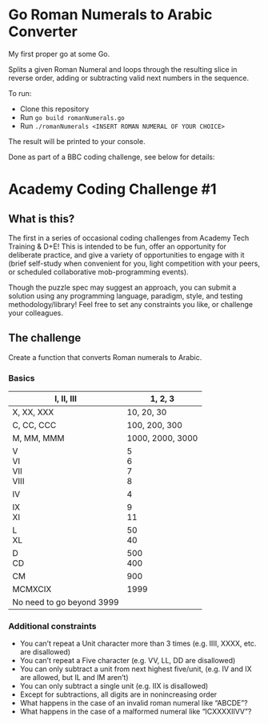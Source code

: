 # Go Roman Numerals to Arabic Converter

My first proper go at some Go. 

Splits a given Roman Numeral and loops through the resulting slice in reverse order, adding or subtracting valid next numbers in the sequence.

To run:
* Clone this repository
* Run `go build romanNumerals.go`
* Run `./romanNumerals <INSERT ROMAN NUMERAL OF YOUR CHOICE>`

The result will be printed to your console.

Done as part of a BBC coding challenge, see below for details:

# Academy Coding Challenge #1

## What is this?

The first in a series of occasional coding challenges from Academy Tech Training & D+E! This is intended to be fun, offer an opportunity for deliberate practice, and give a variety of opportunities to engage with it (brief self-study when convenient for you, light competition with your peers, or scheduled collaborative mob-programming events).

Though the puzzle spec may suggest an approach, you can submit a solution using any programming language, paradigm, style, and testing methodology/library! Feel free to set any constraints you like, or challenge your colleagues.

## The challenge

Create a function that converts Roman numerals to Arabic.

### Basics

| I, II, III                | 1, 2, 3          |
| ------------------------- | ---------------- |
| X, XX, XXX                | 10, 20, 30       |
| C, CC, CCC                | 100, 200, 300    |
| M, MM, MMM                | 1000, 2000, 3000 |
| V<br>VI<br>VII<br>VIII    | 5<br>6<br>7<br>8 |
| IV                        | 4                |
| IX<br>XI                  | 9<br>11          |
| L<br>XL                   | 50<br>40         |
| D<br>CD                   | 500<br>400       |
| CM                        | 900              |
| MCMXCIX                   | 1999             |
| No need to go beyond 3999 |                  |

### Additional constraints

- You can’t repeat a Unit character more than 3 times (e.g. IIII, XXXX, etc. are disallowed)
- You can’t repeat a Five character (e.g. VV, LL, DD are disallowed)
- You can only subtract a unit from next highest five/unit, (e.g. IV and IX are allowed, but IL and IM aren’t)
- You can only subtract a single unit (e.g. IIX is disallowed)
- Except for subtractions, all digits are in nonincreasing order
- What happens in the case of an invalid roman numeral like “ABCDE”?
- What happens in the case of a malformed numeral like “ICXXXXIIVV”?
